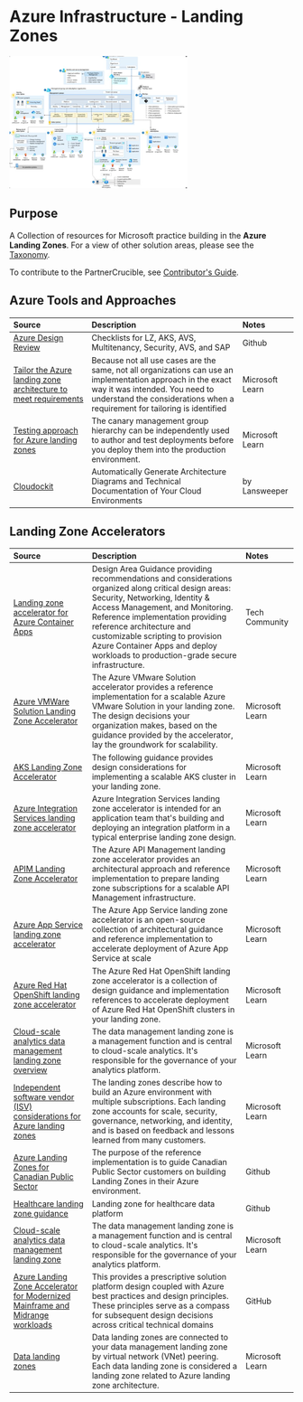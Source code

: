# Azure Infrastructure - Landing Zones



![Azure Infrastructure](./Library/Azure-LandingZone.png)

## Purpose

A Collection of resources for Microsoft practice building in the **Azure Landing Zones**. For a view of other solution areas, please see the [Taxonomy](./Taxonomy).

To contribute to the PartnerCrucible, see [Contributor's Guide](ContributorsGuide).


## Azure Tools and Approaches

Source | Description | Notes
:----- | :---------- | :-----
[Azure Design Review](https://github.com/Azure/review-checklists) | Checklists for LZ, AKS, AVS, Multitenancy, Security, AVS, and SAP | Github
[Tailor the Azure landing zone architecture to meet requirements](https://learn.microsoft.com/en-gb/azure/cloud-adoption-framework/ready/landing-zone/tailoring-alz) | Because not all use cases are the same, not all organizations can use an implementation approach in the exact way it was intended. You need to understand the considerations when a requirement for tailoring is identified | Microsoft Learn
[Testing approach for Azure landing zones](https://learn.microsoft.com/en-ca/azure/cloud-adoption-framework/ready/enterprise-scale/testing-approach) | The canary management group hierarchy can be independently used to author and test deployments before you deploy them into the production environment. | Microsoft Learn
[Cloudockit](https://www.cloudockit.com/) |Automatically Generate Architecture Diagrams and Technical Documentation of Your Cloud Environments | by Lansweeper

## Landing Zone Accelerators

Source | Description | Notes
:----- | :---------- | :-----
[Landing zone accelerator for Azure Container Apps](https://techcommunity.microsoft.com/t5/apps-on-azure-blog/announcing-landing-zone-accelerator-for-azure-container-apps/ba-p/3843989) | Design Area Guidance providing recommendations and considerations organized along critical design areas: Security, Networking, Identity & Access Management, and Monitoring. Reference implementation providing reference architecture and customizable scripting to provision Azure Container Apps and deploy workloads to production-grade secure infrastructure.| Tech Community
[Azure VMWare Solution Landing Zone Accelerator](https://learn.microsoft.com/en-us/azure/cloud-adoption-framework/scenarios/azure-vmware/enterprise-scale-landing-zone) | The Azure VMware Solution accelerator provides a reference implementation for a scalable Azure VMware Solution in your landing zone. The design decisions your organization makes, based on the guidance provided by the accelerator, lay the groundwork for scalability. | Microsoft Learn
[AKS Landing Zone Accelerator](https://learn.microsoft.com/en-us/azure/cloud-adoption-framework/scenarios/app-platform/aks/landing-zone-accelerator) |  The following guidance provides design considerations for implementing a scalable AKS cluster in your landing zone. | Microsoft Learn
[Azure Integration Services landing zone accelerator](https://learn.microsoft.com/en-us/azure/cloud-adoption-framework/scenarios/app-platform/integration-services/landing-zone-accelerator) | Azure Integration Services landing zone accelerator is intended for an application team that's building and deploying an integration platform in a typical enterprise landing zone design.| Microsoft Learn
[APIM Landing Zone Accelerator](https://learn.microsoft.com/en-us/azure/cloud-adoption-framework/scenarios/app-platform/api-management/landing-zone-accelerator) | The Azure API Management landing zone accelerator provides an architectural approach and reference implementation to prepare landing zone subscriptions for a scalable API Management infrastructure. | Microsoft Learn
[Azure App Service landing zone accelerator](https://learn.microsoft.com/en-us/azure/cloud-adoption-framework/scenarios/app-platform/app-services/landing-zone-accelerator) | The Azure App Service landing zone accelerator is an open-source collection of architectural guidance and reference implementation to accelerate deployment of Azure App Service at scale | Microsoft Learn
[Azure Red Hat OpenShift landing zone accelerator](https://learn.microsoft.com/en-us/azure/cloud-adoption-framework/scenarios/app-platform/azure-red-hat-openshift/landing-zone-accelerator) | The Azure Red Hat OpenShift landing zone accelerator is a collection of design guidance and implementation references to accelerate deployment of Azure Red Hat OpenShift clusters in your landing zone. | Microsoft Learn
[Cloud-scale analytics data management landing zone overview](https://learn.microsoft.com/en-us/azure/cloud-adoption-framework/scenarios/cloud-scale-analytics/architectures/data-management-landing-zone) | The data management landing zone is a management function and is central to cloud-scale analytics. It's responsible for the governance of your analytics platform. | Microsoft Learn
[Independent software vendor (ISV) considerations for Azure landing zones](https://learn.microsoft.com/en-ca/azure/cloud-adoption-framework/ready/landing-zone/isv-landing-zone?tabs=mg-env-no%2Cminimal) |The landing zones describe how to build an Azure environment with multiple subscriptions. Each landing zone accounts for scale, security, governance, networking, and identity, and is based on feedback and lessons learned from many customers. | Microsoft Learn
[Azure Landing Zones for Canadian Public Sector](https://github.com/Azure/CanadaPubSecALZ/blob/main/docs/architecture.md)| The purpose of the reference implementation is to guide Canadian Public Sector customers on building Landing Zones in their Azure environment.| Github 
[Healthcare landing zone guidance](https://github.com/Azure/CanadaPubSecALZ/blob/main/docs/archetypes/healthcare.md)| Landing zone for healthcare data platform| Github
[Cloud-scale analytics data management landing zone](https://learn.microsoft.com/en-us/azure/cloud-adoption-framework/scenarios/cloud-scale-analytics/architectures/data-management-landing-zone) | The data management landing zone is a management function and is central to cloud-scale analytics. It's responsible for the governance of your analytics platform.| Microsoft Learn
[Azure Landing Zone Accelerator for Modernized Mainframe and Midrange workloads](https://github.com/lapate/azure-mainframe-landing-zone-public) | This provides a prescriptive solution platform design coupled with Azure best practices and design principles. These principles serve as a compass for subsequent design decisions across critical technical domains | GitHub
[Data landing zones](https://learn.microsoft.com/en-us/azure/cloud-adoption-framework/scenarios/cloud-scale-analytics/architectures/data-landing-zone) | Data landing zones are connected to your data management landing zone by virtual network (VNet) peering. Each data landing zone is considered a landing zone related to Azure landing zone architecture. | Microsoft Learn




